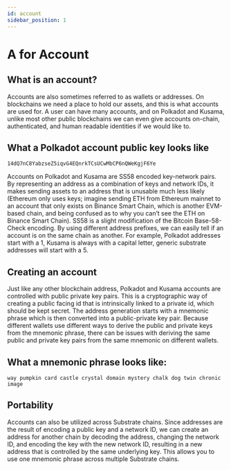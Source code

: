 ```yaml
---
id: account
sidebar_position: 1
---
```


# A for Account

## What is an account?

Accounts are also sometimes referred to as wallets or addresses. On blockchains we need a place to hold our assets, and this is what accounts are used for. A user can have many accounts, and on Polkadot and Kusama, unlike most other public blockchains we can even give accounts on-chain, authenticated, and human readable identities if we would like to. 

## What a Polkadot account public key looks like
	14dQ7nC8YabzseZ5iqvG4EQnrkTCsUCwMbCP6nQWeKgjF6Ye

Accounts on Polkadot and Kusama are SS58 encoded key-network pairs. By representing an address as a combination of keys and network IDs, it makes sending assets to an address that is unusable much less likely (Ethereum only uses keys; imagine sending ETH from Ethereum mainnet to an account that only exists on Binance Smart Chain, which is another EVM-based chain, and being confused as to why you can’t see the ETH on Binance Smart Chain). SS58 is a slight modification of the Bitcoin Base-58-Check encoding. By using different address prefixes, we can easily tell if an account is on the same chain as another. For example, Polkadot addresses start with a 1, Kusama is always with a capital letter, generic substrate addresses will start with a 5. 

## Creating an account

Just like any other blockchain address, Polkadot and Kusama accounts are controlled with public private key pairs. This is a cryptographic way of creating a public facing id that is intrinsically linked to a private id, which should be kept secret. The address generation starts with a mnemonic phrase which is then converted into a public-private key pair. Because different wallets use different ways to derive the public and private keys from the mnemonic phrase, there can be issues with deriving the same public and private key pairs from the same mnemonic on different wallets.

## What a mnemonic phrase looks like:
	way pumpkin card castle crystal domain mystery chalk dog twin chronic image

## Portability

 Accounts can also be utilized across Substrate chains. Since addresses are the result of encoding a public key and a network ID, we can create an address for another chain by decoding the address, changing the network ID, and encoding the key with the new network ID, resulting in a new address that is controlled by the same underlying key. This allows you to use one mnemonic phrase across multiple Substrate chains.

